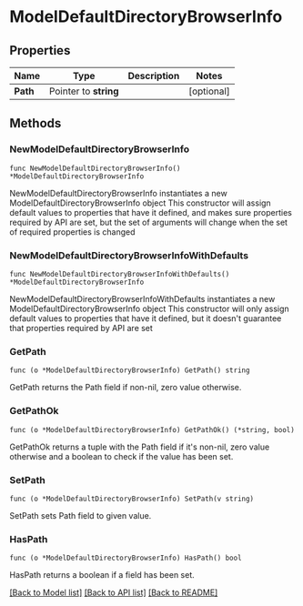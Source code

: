 # ModelDefaultDirectoryBrowserInfo

## Properties

Name | Type | Description | Notes
------------ | ------------- | ------------- | -------------
**Path** | Pointer to **string** |  | [optional] 

## Methods

### NewModelDefaultDirectoryBrowserInfo

`func NewModelDefaultDirectoryBrowserInfo() *ModelDefaultDirectoryBrowserInfo`

NewModelDefaultDirectoryBrowserInfo instantiates a new ModelDefaultDirectoryBrowserInfo object
This constructor will assign default values to properties that have it defined,
and makes sure properties required by API are set, but the set of arguments
will change when the set of required properties is changed

### NewModelDefaultDirectoryBrowserInfoWithDefaults

`func NewModelDefaultDirectoryBrowserInfoWithDefaults() *ModelDefaultDirectoryBrowserInfo`

NewModelDefaultDirectoryBrowserInfoWithDefaults instantiates a new ModelDefaultDirectoryBrowserInfo object
This constructor will only assign default values to properties that have it defined,
but it doesn't guarantee that properties required by API are set

### GetPath

`func (o *ModelDefaultDirectoryBrowserInfo) GetPath() string`

GetPath returns the Path field if non-nil, zero value otherwise.

### GetPathOk

`func (o *ModelDefaultDirectoryBrowserInfo) GetPathOk() (*string, bool)`

GetPathOk returns a tuple with the Path field if it's non-nil, zero value otherwise
and a boolean to check if the value has been set.

### SetPath

`func (o *ModelDefaultDirectoryBrowserInfo) SetPath(v string)`

SetPath sets Path field to given value.

### HasPath

`func (o *ModelDefaultDirectoryBrowserInfo) HasPath() bool`

HasPath returns a boolean if a field has been set.


[[Back to Model list]](../README.md#documentation-for-models) [[Back to API list]](../README.md#documentation-for-api-endpoints) [[Back to README]](../README.md)


